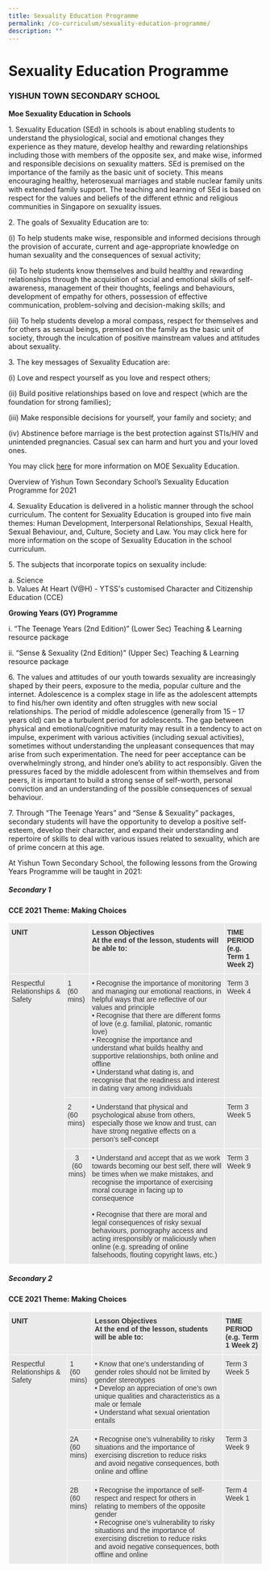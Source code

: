 ```yaml
---
title: Sexuality Education Programme
permalink: /co-curriculum/sexuality-education-programme/
description: ""
---
```

# **Sexuality Education Programme**

### YISHUN TOWN SECONDARY SCHOOL

**Moe Sexuality Education in Schools**

1\.  Sexuality Education (SEd) in schools is about enabling students to understand the physiological, social and emotional changes they experience as they mature, develop healthy and rewarding relationships including those with members of the opposite sex, and make wise, informed and responsible decisions on sexuality matters. SEd is premised on the importance of the family as the basic unit of society. This means encouraging healthy, heterosexual marriages and stable nuclear family units with extended family support. The teaching and learning of SEd is based on respect for the values and beliefs of the different ethnic and religious communities in Singapore on sexuality issues.

 

2\. The goals of Sexuality Education are to:

(i)  To help students make wise, responsible and informed decisions through the provision of accurate, current and age-appropriate knowledge on human sexuality and the consequences of sexual activity;

(ii)   To help students know themselves and build healthy and rewarding relationships through the acquisition of social and emotional skills of self-awareness, management of their thoughts, feelings and behaviours, development of empathy for others, possession of effective communication, problem-solving and decision-making skills; and

(iii)  To help students develop a moral compass, respect for themselves and for others as sexual beings, premised on the family as the basic unit of society, through the inculcation of positive mainstream values and attitudes about sexuality.

3\.  The key messages of Sexuality Education are:

(i)  Love and respect yourself as you love and respect others;

(ii) Build positive relationships based on love and respect (which are the foundation for strong families);

(iii)  Make responsible decisions for yourself, your family and society; and

(iv)  Abstinence before marriage is the best protection against STIs/HIV and unintended pregnancies. Casual sex can harm and hurt you and your loved ones.

You may click [here](https://www.moe.gov.sg/education/programmes/social-and-emotional-learning/sexuality-education) for more information on MOE Sexuality Education.

Overview of Yishun Town Secondary School’s Sexuality Education Programme for 2021

 

4\. Sexuality Education is delivered in a holistic manner through the school curriculum. The content for Sexuality Education is grouped into five main themes: Human Development, Interpersonal Relationships, Sexual Health, Sexual Behaviour, and, Culture, Society and Law. You may click here for more information on the scope of Sexuality Education in the school curriculum.

 

5\. The subjects that incorporate topics on sexuality include:

a. Science    
b. Values At Heart (V@H) - YTSS's customised Character and Citizenship Education (CCE)


**Growing Years (GY) Programme**

i.  “The Teenage Years (2nd Edition)” (Lower Sec) Teaching & Learning resource package

ii. “Sense & Sexuality (2nd Edition)” (Upper Sec) Teaching & Learning resource package

6\.   The values and attitudes of our youth towards sexuality are increasingly shaped by their peers, exposure to the media, popular culture and the internet. Adolescence is a complex stage in life as the adolescent attempts to find his/her own identity and often struggles with new social relationships. The period of middle adolescence (generally from 15 – 17 years old) can be a turbulent period for adolescents. The gap between physical and emotional/cognitive maturity may result in a tendency to act on impulse, experiment with various activities (including sexual activities), sometimes without understanding the unpleasant consequences that may arise from such experimentation. The need for peer acceptance can be overwhelmingly strong, and hinder one’s ability to act responsibly.  Given the pressures faced by the middle adolescent from within themselves and from peers, it is important to build a strong sense of self-worth, personal conviction and an understanding of the possible consequences of sexual behaviour.          


7\.  Through “The Teenage Years” and “Sense & Sexuality” packages, secondary students will have the opportunity to develop a positive self-esteem, develop their character, and expand their understanding and repertoire of skills to deal with various issues related to sexuality, which are of prime concern at this age.

At Yishun Town Secondary School, the following lessons from the Growing Years Programme will be taught in 2021:

##### **Secondary 1**

**CCE 2021 Theme: Making Choices**


<table style="border-collapse:collapse;border-spacing:0" class="tg"><thead><tr><th style="background-color:#EAEAEA;border-color:#ffffff;border-style:solid;border-width:1px;color:#333;font-family:Arial, sans-serif;font-size:14px;font-weight:bold;overflow:hidden;padding:10px 5px;text-align:left;vertical-align:top;word-break:normal" colspan="2">UNIT</th><th style="background-color:#EAEAEA;border-color:#ffffff;border-style:solid;border-width:1px;color:#333;font-family:Arial, sans-serif;font-size:14px;font-weight:bold;overflow:hidden;padding:10px 5px;text-align:left;vertical-align:top;word-break:normal">Lesson Objectives<br>At the end of the lesson, students will be able to:</th><th style="background-color:#EAEAEA;border-color:#ffffff;border-style:solid;border-width:1px;color:#333;font-family:Arial, sans-serif;font-size:14px;font-weight:bold;overflow:hidden;padding:10px 5px;text-align:left;vertical-align:top;word-break:normal">TIME PERIOD<br>(e.g. Term 1 Week 2)</th></tr></thead><tbody><tr><td style="background-color:#EAEAEA;border-color:#ffffff;border-style:solid;border-width:1px;color:#333;font-family:Arial, sans-serif;font-size:14px;overflow:hidden;padding:10px 5px;text-align:left;vertical-align:top;word-break:normal" rowspan="3">Respectful Relationships &amp; Safety<br><br></td><td style="background-color:#EAEAEA;border-color:#ffffff;border-style:solid;border-width:1px;color:#333;font-family:Arial, sans-serif;font-size:14px;overflow:hidden;padding:10px 5px;text-align:left;vertical-align:top;word-break:normal">1<br>(60 mins)</td><td style="background-color:#EAEAEA;border-color:#ffffff;border-style:solid;border-width:1px;color:#333;font-family:Arial, sans-serif;font-size:14px;overflow:hidden;padding:10px 5px;text-align:left;vertical-align:top;word-break:normal">• Recognise the importance of monitoring and managing our emotional reactions, in helpful ways that are reflective of our values and principle<br>• Recognise that there are different forms of love (e.g. familial, platonic, romantic love)<br>• Recognise the importance and understand what builds healthy and supportive relationships, both online and offline<br>• Understand what dating is, and recognise that the readiness and interest in dating vary among individuals<br></td><td style="background-color:#EAEAEA;border-color:#ffffff;border-style:solid;border-width:1px;color:#333;font-family:Arial, sans-serif;font-size:14px;overflow:hidden;padding:10px 5px;text-align:left;vertical-align:top;word-break:normal">Term 3 Week 4</td></tr><tr><td style="background-color:#EAEAEA;border-color:#ffffff;border-style:solid;border-width:1px;color:#333;font-family:Arial, sans-serif;font-size:14px;overflow:hidden;padding:10px 5px;text-align:left;vertical-align:top;word-break:normal">2<br>(60 mins)</td><td style="background-color:#EAEAEA;border-color:#ffffff;border-style:solid;border-width:1px;color:#333;font-family:Arial, sans-serif;font-size:14px;overflow:hidden;padding:10px 5px;text-align:left;vertical-align:top;word-break:normal">• Understand that physical and psychological abuse from others, especially those we know and trust, can have strong negative effects on a person’s self-concept<br></td><td style="background-color:#EAEAEA;border-color:#ffffff;border-style:solid;border-width:1px;color:#333;font-family:Arial, sans-serif;font-size:14px;overflow:hidden;padding:10px 5px;text-align:left;vertical-align:top;word-break:normal">Term 3 Week 5</td></tr><tr><td style="background-color:#EAEAEA;border-color:#ffffff;border-style:solid;border-width:1px;color:#333;font-family:Arial, sans-serif;font-size:14px;overflow:hidden;padding:10px 5px;text-align:center;vertical-align:top;word-break:normal">3<br>(60 mins)</td><td style="background-color:#EAEAEA;border-color:#ffffff;border-style:solid;border-width:1px;color:#333;font-family:Arial, sans-serif;font-size:14px;overflow:hidden;padding:10px 5px;text-align:left;vertical-align:top;word-break:normal">• Understand and accept that as we work towards becoming our best self, there will be times when we make mistakes, and recognise the importance of exercising moral courage in facing up to consequence<br><br>• Recognise that there are moral and legal consequences of risky sexual behaviours, pornography access and acting irresponsibly or maliciously when online (e.g. spreading of online falsehoods, flouting copyright laws, etc.)</td><td style="background-color:#EAEAEA;border-color:#ffffff;border-style:solid;border-width:1px;color:#333;font-family:Arial, sans-serif;font-size:14px;overflow:hidden;padding:10px 5px;text-align:left;vertical-align:top;word-break:normal">Term 3 Week 9</td></tr></tbody></table>



##### **Secondary 2**

**CCE 2021 Theme: Making Choices**

<table style="border-collapse:collapse;border-spacing:0" class="tg"><thead><tr><th style="background-color:#EAEAEA;border-color:#ffffff;border-style:solid;border-width:1px;color:#333;font-family:Arial, sans-serif;font-size:14px;font-weight:bold;overflow:hidden;padding:10px 5px;text-align:left;vertical-align:top;word-break:normal" colspan="2">UNIT</th><th style="background-color:#EAEAEA;border-color:#ffffff;border-style:solid;border-width:1px;color:#333;font-family:Arial, sans-serif;font-size:14px;font-weight:bold;overflow:hidden;padding:10px 5px;text-align:left;vertical-align:top;word-break:normal">Lesson Objectives<br>At the end of the lesson, students will be able to:</th><th style="background-color:#EAEAEA;border-color:#ffffff;border-style:solid;border-width:1px;color:#333;font-family:Arial, sans-serif;font-size:14px;font-weight:bold;overflow:hidden;padding:10px 5px;text-align:left;vertical-align:top;word-break:normal">TIME PERIOD<br>(e.g. Term 1 Week 2)</th></tr></thead><tbody><tr><td style="background-color:#EAEAEA;border-color:#ffffff;border-style:solid;border-width:1px;color:#333;font-family:Arial, sans-serif;font-size:14px;overflow:hidden;padding:10px 5px;text-align:left;vertical-align:top;word-break:normal" rowspan="3">Respectful Relationships &amp; Safety</td><td style="background-color:#EAEAEA;border-color:#ffffff;border-style:solid;border-width:1px;color:#333;font-family:Arial, sans-serif;font-size:14px;overflow:hidden;padding:10px 5px;text-align:left;vertical-align:top;word-break:normal">1<br>(60  mins)</td><td style="background-color:#EAEAEA;border-color:#ffffff;border-style:solid;border-width:1px;color:#333;font-family:Arial, sans-serif;font-size:14px;overflow:hidden;padding:10px 5px;text-align:left;vertical-align:top;word-break:normal">• Know that one’s understanding of gender roles should not be limited by gender stereotypes<br>• Develop an appreciation of one’s own unique qualities and characteristics as a male or female<br>• Understand what sexual orientation entails</td><td style="background-color:#EAEAEA;border-color:#ffffff;border-style:solid;border-width:1px;color:#333;font-family:Arial, sans-serif;font-size:14px;overflow:hidden;padding:10px 5px;text-align:left;vertical-align:top;word-break:normal">Term 3 Week 5</td></tr><tr><td style="background-color:#EAEAEA;border-color:#ffffff;border-style:solid;border-width:1px;color:#333;font-family:Arial, sans-serif;font-size:14px;overflow:hidden;padding:10px 5px;text-align:left;vertical-align:top;word-break:normal">2A<br>(60 mins)</td><td style="background-color:#EAEAEA;border-color:#ffffff;border-style:solid;border-width:1px;color:#333;font-family:Arial, sans-serif;font-size:14px;overflow:hidden;padding:10px 5px;text-align:left;vertical-align:top;word-break:normal">• Recognise one’s vulnerability to risky situations and the importance of exercising discretion to reduce risks and avoid negative consequences, both online and offline</td><td style="background-color:#EAEAEA;border-color:#ffffff;border-style:solid;border-width:1px;color:#333;font-family:Arial, sans-serif;font-size:14px;overflow:hidden;padding:10px 5px;text-align:left;vertical-align:top;word-break:normal">Term 3 Week 9</td></tr><tr><td style="background-color:#EAEAEA;border-color:#ffffff;border-style:solid;border-width:1px;color:#333;font-family:Arial, sans-serif;font-size:14px;overflow:hidden;padding:10px 5px;text-align:left;vertical-align:top;word-break:normal">2B<br>(60 mins)</td><td style="background-color:#EAEAEA;border-color:#ffffff;border-style:solid;border-width:1px;color:#333;font-family:Arial, sans-serif;font-size:14px;overflow:hidden;padding:10px 5px;text-align:left;vertical-align:top;word-break:normal">• Recognise the importance of self-respect and respect for others in relating to members of the opposite gender<br>• Recognise one’s vulnerability to risky situations and the importance of exercising discretion to reduce risks and avoid negative consequences, both offline and online</td><td style="background-color:#EAEAEA;border-color:#ffffff;border-style:solid;border-width:1px;color:#333;font-family:Arial, sans-serif;font-size:14px;overflow:hidden;padding:10px 5px;text-align:left;vertical-align:top;word-break:normal">Term 4 Week 1</td></tr></tbody></table>